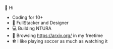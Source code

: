 👋 Hi


- Coding for 10+
- 🧙 FullStacker and Designer
- 💻 Building NTURA
- 📖 Browsing https://arxiv.org/ in my freetime
- ⚽ I like playing soccer as much as watching it

<!---
Nicholas-Zarate/Nicholas-Zarate is a ✨ special ✨ repository because its `README.md` (this file) appears on your GitHub profile.
You can click the Preview link to take a look at your changes.
--->
